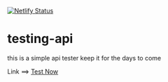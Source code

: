 [![Netlify Status](https://api.netlify.com/api/v1/badges/5d3597da-164c-41b5-9e06-fd7c42ee55cd/deploy-status)](https://app.netlify.com/sites/testing-api-avenue/deploys)

# testing-api

this is a simple api tester keep it for the days to come

Link ==> [Test Now](https://testing-api-avenue.netlify.app/)
